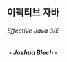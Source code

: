 ## <center>이펙티브 자바</center>
###### <center>Effective Java 3/E</center>
##### <center>- Joshua Bloch -</center>